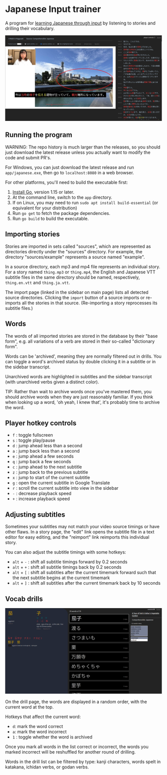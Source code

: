 # Japanese Input trainer

A program for [learning Japanese through input](input.md) by listening to stories and drilling their vocabulary.

![](./images/story.jpg)

## Running the program

WARNING: The repo history is much larger than the releases, so you should just download the latest release unless you actually want to modify the code and submit PR's.

For Windows, you can just download the latest release and run `app/japanese.exe`, then go to `localhost:8080` in a web browser.

For other platforms, you'll need to build the executable first:

1. [Install Go](https://go.dev/doc/install), version 1.15 or later.
1. At the command line, switch to the `app` directory.
1. If on Linux, you may need to run `sudo apt install build-essential` (or equivalent for your distribution)
1. Run `go get` to fetch the package dependencies.
1. Run `go build` to build the executable.

## Importing stories

Stories are imported in sets called "sources", which are represented as directories directly under the "sources" directory. For example, the directory "sources/example" represents a source named "example".

In a source directory, each mp3 and mp4 file represents an individual story. For a story named `thing.mp3` or `thing.mp4`, the English and Japanese VTT subtitle files in the same directory should be named, respectively, `thing.en.vtt` and `thing.ja.vtt`.

The import page (linked in the sidebar on main page) lists all detected source directories. Clicking the `import` button of a source imports or re-imports all the stories in that source. (Re-importing a story reprocesses its subtitle files.)

## Words

The words of all imported stories are stored in the database by their "base form", e.g. all variations of a verb are stored in their so-called "dictionary form".

Words can be 'archived', meaning they are normally filtered out in drills. You can toggle a word's archived status by double clicking it in a subtitle or in the sidebar transcript.

Unarchived words are highlighted in subtitles and the sidebar transcript (with unarchived verbs given a distinct color).

TIP: Rather than wait to archive words once you've mastered them, you should archive words when they are just reasonably familiar. If you think when looking up a word, 'oh yeah, I knew that', it's probably time to archive the word.

## Player hotkey controls

- `f` : toggle fullscreen
- `s` : toggle play/pause
- `d` : jump ahead less than a second
- `a` : jump back less than a second
- `e` : jump ahead a few seconds
- `q` : jump back a few seconds
- `c` : jump ahead to the next subtitle
- `z` : jump back to the previous subtitle
- `x` : jump to start of the current subtitle
- `g` : open the current subtitle in Google Translate
- `r` : scroll the current subtitle into view in the sidebar
- `-` : decrease playback speed
- `+` : increase playback speed

## Adjusting subtitles

Sometimes your subtitles may not match your video source timings or have other flaws. In a story page, the "edit" link opens the subtitle file in a text editor for easy editing, and the "reimport" link reimports this individual story.

You can also adjust the subtitle timings with some hotkeys:

- `alt` + `-` : shift all subtitle timings forward by 0.2 seconds
- `alt` + `+` : shift all subtitle timings back by 0.2 seconds
- `alt` + `[` : shift all subtitles after the current timemark forward such that the next subtitle begins at the current timemark
- `alt` + `]` : shift all subtitles after the current timemark back by 10 seconds

## Vocab drills

![](./images/drill.png)

On the drill page, the words are displayed in a random order, with the current word at the top.

Hotkeys that affect the current word:

- `d`: mark the word correct
- `a`: mark the word incorrect
- `1` : toggle whether the word is archived

Once you mark all words in the list correct or incorrect, the words you marked incorrect will be reshuffled for another round of drilling.

Words in the drill list can be filtered by type: kanji characters, words spelt in katakana, ichidan verbs, or godan verbs.